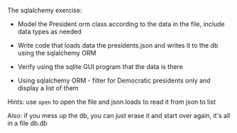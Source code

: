 The sqlalchemy exercise:

* Model the President orm class according to the data in the file, include data types as needed

* Write code that loads data the presidents.json and writes it to the db using the sqlalchemy ORM

* Verify using the sqlite GUI program that the data is there

* Using sqlalchemy ORM - filter for Democratic presidents only and display a list of them 

Hints: use `open` to open the file and json.loads to read it from json to list

Also: if you mess up the db, you can just erase it and start over again, it's all in a file db.db

